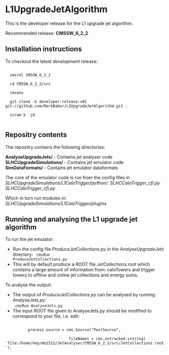 L1UpgradeJetAlgorithm
=====================

This is the developer release for the L1 upgrade jet algorithm.

Recommended release: <b>CMSSW_6_2_2</b>

Installation instructions
-------------------------

To checkout the latest <i>development</i> release:

<code>
  cmsrel CMSSW_6_2_2<br>
  cd CMSSW_6_2_2/src<br>
  cmsenv<br>
  git clone -b developer-release-v01 git://github.com/MarkBaber/L1UpgradeJetAlgorithm.git .<br>
  scram b -j8<br>
</code>


Repositry contents
------------------

The repositry contains the following directories:

<p>
  <b>AnalyseUpgradeJets/ </b>        - Contains jet analyser code<br>
  <b>SLHCUpgradeSimulations/ </b>    - Contains jet emulator code<br>
  <b>SimDataFormats/ </b>            - Contains jet emulator dataformats<br>
</p>
The core of the emulator code is run from the config files in <i>SLHCUpgradeSimulations/L1CaloTrigger/python/</i>:
        <i>SLHCCaloTrigger_cfi.py</i>
        <i>SLHCCaloTrigger_cfi.py</i>
    
Which in turn run modules in:
        <i>SLHCUpgradeSimulations/L1CaloTrigger/plugins</i>



Running and analysing the L1 upgrade jet algorithm
--------------------------------------------------

To run the jet emulator:
    
  - Run the config file <i>ProduceJetCollections.py</i> in the <i>AnalyseUpgradeJets</i> directory:
  <code>    cmsRun ProduceJetCollections.py </code>
  - This will by default produce a ROOT file <i>JetCollections.root</i> which contains a large amount of 
    information from: caloTowers and trigger towers to offline and online jet collections and energy sums.


To analyse the output:

  - The output of <i>ProduceJetCollections.py</i> can be analysed by running <i>AnalyseJets.py</i>:<br>
  <code>   cmsRun AnalyseJets.py </code>
  - The input ROOT file given to AnalyseJets.py should be modified to correspond to your file, i.e. edit:<br>
  <code>
          process.source = cms.Source("PoolSource",<br>
                            fileNames = cms.untracked.vstring( 'file:/home/hep/mb1512/JetAnalyser/CMSSW_6_2_2/src/JetCollections.root'),                     
</code>


